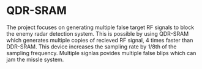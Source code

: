 # QDR-SRAM  
The project focuses on generating multiple false target RF signals to block the enemy radar detection system. This is possible by using QDR-SRAM which generates multiple copies of recieved RF signal, 4 times faster than DDR-SRAM. This device increases the sampling rate by 1/8th of the sampling frequency. Multiple signlas povides multiple false blips which can jam the missle system.
